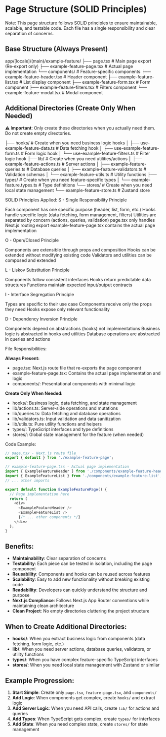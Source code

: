 # Page Structure (SOLID Principles)

Note: This page structure follows SOLID principles to ensure maintainable, scalable, and testable code. Each file has a single responsibility and clear separation of concerns.

## Base Structure (Always Present)

app/[locale]/(main)/example-feature/
├── page.tsx                               # Main page export (Re-export only)
├── example-feature-page.tsx               # Actual page implementation
└── components/                            # Feature-specific components
    ├── example-feature-header.tsx         # Header component
    ├── example-feature-list.tsx           # List display component
    ├── example-feature-form.tsx           # Form component
    ├── example-feature-filters.tsx        # Filters component
    └── example-feature-modal.tsx          # Modal component

## Additional Directories (Create Only When Needed)

**⚠️ Important**: Only create these directories when you actually need them. Do not create empty directories.

├── hooks/                                 # Create when you need business logic hooks
│   ├── use-example-feature-data.ts        # Data fetching hook
│   ├── use-example-feature-form.ts        # Form logic hook
│   └── use-example-feature-filters.ts     # Filter logic hook
├── lib/                                   # Create when you need utilities/actions
│   ├── example-feature-actions.ts         # Server actions
│   ├── example-feature-queries.ts         # Database queries
│   ├── example-feature-validators.ts      # Validation schemas
│   └── example-feature-utils.ts           # Utility functions
├── types/                                 # Create when you need feature-specific types
│   └── example-feature.types.ts           # Type definitions
└── stores/                                # Create when you need local state management
    └── example-feature-store.ts           # Zustand store

SOLID Principles Applied:
S - Single Responsibility Principle

Each component has one specific purpose (header, list, form, etc.)
Hooks handle specific logic (data fetching, form management, filters)
Utilities are separated by concern (actions, queries, validation)
page.tsx only handles Next.js routing export
example-feature-page.tsx contains the actual page implementation

O - Open/Closed Principle

Components are extensible through props and composition
Hooks can be extended without modifying existing code
Validators and utilities can be composed and extended

L - Liskov Substitution Principle

Components follow consistent interfaces
Hooks return predictable data structures
Functions maintain expected input/output contracts

I - Interface Segregation Principle

Types are specific to their use case
Components receive only the props they need
Hooks expose only relevant functionality

D - Dependency Inversion Principle

Components depend on abstractions (hooks) not implementations
Business logic is abstracted in hooks and utilities
Database operations are abstracted in queries and actions

File Responsibilities:

**Always Present:**
- page.tsx: Next.js route file that re-exports the page component
- example-feature-page.tsx: Contains the actual page implementation and logic
- components/: Presentational components with minimal logic

**Create Only When Needed:**
- hooks/: Business logic, data fetching, and state management
- lib/actions.ts: Server-side operations and mutations
- lib/queries.ts: Data fetching and database operations
- lib/validators.ts: Input validation and data sanitization
- lib/utils.ts: Pure utility functions and helpers
- types/: TypeScript interfaces and type definitions
- stores/: Global state management for the feature (when needed)

Code Example:

```typescript
// page.tsx - Next.js route file
export { default } from './example-feature-page';

// example-feature-page.tsx - Actual page implementation
import { ExampleFeatureHeader } from './components/example-feature-header';
import { ExampleFeatureList } from './components/example-feature-list';
// ... other imports

export default function ExampleFeaturePage() {
  // Page implementation here
  return (
    <div>
      <ExampleFeatureHeader />
      <ExampleFeatureList />
      {/* ... other components */}
    </div>
  );
}
```

## Benefits:

- **Maintainability**: Clear separation of concerns
- **Testability**: Each piece can be tested in isolation, including the page component
- **Reusability**: Components and hooks can be reused across features
- **Scalability**: Easy to add new functionality without breaking existing code
- **Readability**: Developers can quickly understand the structure and purpose
- **Next.js Compliance**: Follows Next.js App Router conventions while maintaining clean architecture
- **Clean Project**: No empty directories cluttering the project structure

## When to Create Additional Directories:

- **hooks/**: When you extract business logic from components (data fetching, form logic, etc.)
- **lib/**: When you need server actions, database queries, validators, or utility functions
- **types/**: When you have complex feature-specific TypeScript interfaces
- **stores/**: When you need local state management with Zustand or similar

## Example Progression:

1. **Start Simple**: Create only `page.tsx`, `feature-page.tsx`, and `components/`
2. **Add Logic**: When components get complex, create `hooks/` and extract logic
3. **Add Server Logic**: When you need API calls, create `lib/` for actions and queries
4. **Add Types**: When TypeScript gets complex, create `types/` for interfaces
5. **Add State**: When you need complex state, create `stores/` for state management
